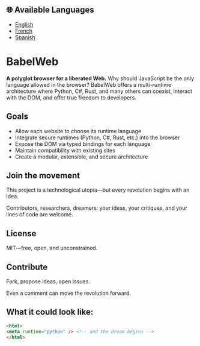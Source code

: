 ## 🌐 Available Languages
- [English](README.md)
- [French](docs/README-fr.md)
- [Spanish](docs/README-es.md)

# BabelWeb
**A polyglot browser for a liberated Web.** Why should JavaScript be the only language allowed in the browser? BabelWeb offers a multi-runtime architecture where Python, C#, Rust, and many others can coexist, interact with the DOM, and offer true freedom to developers.

## Goals

- Allow each website to choose its runtime language
- Integrate secure runtimes (Python, C#, Rust, etc.) into the browser
- Expose the DOM via typed bindings for each language
- Maintain compatibility with existing sites
- Create a modular, extensible, and secure architecture

## Join the movement

This project is a technological utopia—but every revolution begins with an idea.

Contributors, researchers, dreamers: your ideas, your critiques, and your lines of code are welcome.

## License

MIT—free, open, and unconstrained.

## Contribute

Fork, propose ideas, open issues.

Even a comment can move the revolution forward.

## What it could look like:
```html
<html>
<meta runtime="python" /> <!-- and the dream begins -->
</html>
```
